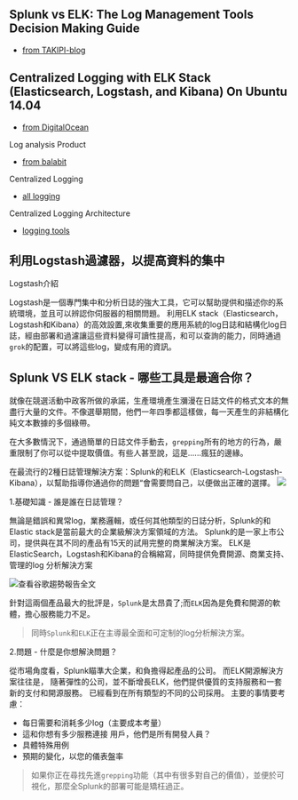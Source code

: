 
## Splunk vs ELK: The Log Management Tools Decision Making Guide
- [from TAKIPI-blog](http://blog.takipi.com/splunk-vs-elk-the-log-management-tools-decision-making-guide/)

## Centralized Logging with ELK Stack (Elasticsearch, Logstash, and Kibana) On Ubuntu 14.04

- [from DigitalOcean](https://www.digitalocean.com/community/tutorial_series/centralized-logging-with-elk-stack-elasticsearch-logstash-and-kibana-on-ubuntu-14-04)

Log analysis Product

- [from balabit](https://www.balabit.com/en)

Centralized Logging
- [all logging](http://jasonwilder.com/blog/2012/01/03/centralized-logging/)

Centralized Logging Architecture
- [logging tools](http://jasonwilder.com/blog/2013/07/16/centralized-logging-architecture/)


## 利用Logstash過濾器，以提高資料的集中

Logstash介紹

Logstash是一個專門集中和分析日誌的強大工具，它可以幫助提供和描述你的系統環境，並且可以辨認你伺服器的相關問題。
利用ELK stack（Elasticsearch，Logstash和Kibana）的高效設置,來收集重要的應用系統的log日誌和結構化log日誌，經由部署和過濾讓這些資料變得可讀性提高，和可以查詢的能力，同時通過`grok`的配置，可以將這些log，變成有用的資訊。

## Splunk VS ELK stack - 哪些工具是最適合你？

就像在競選活動中政客所做的承諾，生產環境產生瀰漫在日誌文件的格式文本的無盡行大量的文件。不像選舉期間，他們一年四季都這樣做，每一天產生的非結構化純文本數據的多個綠帶。

在大多數情況下，通過簡單的日誌文件手動去，`grepping`所有的地方的行為，嚴重限制了你可以從中提取價值。有些人甚至說，這是......瘋狂的邊緣。

在最流行的2種日誌管理解決方案：Splunk的和ELK（Elasticsearch-Logstash-Kibana），以幫助指導你通過你的問題“會需要問自己，以便做出正確的選擇。
![][splunk-elk]


1.基礎知識 - 誰是誰在日誌管理？

無論是錯誤和異常log，業務邏輯，或任何其他類型的日誌分析，Splunk的和Elastic stack是當前最大的企業級解決方案領域的方法。 Splunk的是一家上市公司，提供與在其不同的產品有15天的試用完整的商業解決方案。 ELK是ElasticSearch，Logstash和Kibana的合稱縮寫，同時提供免費開源、商業支持、管理的log 分析解決方案


![查看谷歌趨勢報告全文][elk-trend]

針對這兩個產品最大的批評是，`Splunk`是太昂貴了;而`ELK`因為是免費和開源的軟體，擔心服務能力不足。

> 同時`Splunk`和`ELK`正在主導最全面和可定制的log分析解決方案。



2.問題 - 什麼是你想解決問題？

從市場角度看，Splunk瞄準大企業，和負擔得起產品的公司。 而ELK開源解決方案往往是， 隨著彈性的公司，並不斷增長ELK，他們提供優質的支持服務和一套新的支付和開源服務。 已經看到在所有類型的不同的公司採用。
主要的事情要考慮：

- 每日需要和消耗多少log（主要成本考量）
- 這和你想有多少服務連接 用戶，他們是所有開發人員？
- 具體特殊用例
- 預期的變化，以您的儀表盤率

> 如果你正在尋找先進`grepping`功能（其中有很多對自己的價值），並便於可視化，那麼全Splunk的部署可能是矯枉過正。


[splunk-elk]:http://384uqqh5pka2ma24ild282mv.wpengine.netdna-cdn.com/wp-content/uploads/2016/02/splunk-elk.png

[elk-trend]:http://384uqqh5pka2ma24ild282mv.wpengine.netdna-cdn.com/wp-content/uploads/2016/02/splunk-elk-trends.png
